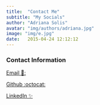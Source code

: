 ```yaml
---
title:  "Contact Me"
subtitle: "My Socials"
author: "Adriana Solis"
avatar: "img/authors/adriana.jpg"
image: "img/e.jpg"
date:   2015-04-24 12:12:12
---
```


### Contact Information

[Email 📧:](mailto:solis.adriana986@gmail.com)

[Github
:octocat:](github.com/solisa986)

[LinkedIn ✨](https://www.linkedin.com/in/adriana-solis-221973203/)
